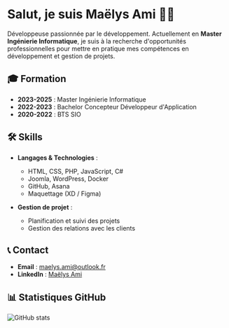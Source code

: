 # Salut, je suis Maëlys Ami 👩‍💻

Développeuse passionnée par le développement. Actuellement en **Master Ingénierie Informatique**, je suis à la recherche d'opportunités professionnelles pour mettre en pratique mes compétences en développement et gestion de projets.

## 🎓 Formation

- **2023-2025** : Master Ingénierie Informatique
- **2022-2023** : Bachelor Concepteur Développeur d'Application
- **2020-2022** : BTS SIO

## 🛠️ Skills

- **Langages & Technologies** :  
  - HTML, CSS, PHP, JavaScript, C#
  - Joomla, WordPress, Docker
  - GitHub, Asana
  - Maquettage (XD / Figma)

- **Gestion de projet** :  
  - Planification et suivi des projets
  - Gestion des relations avec les clients

## 📞 Contact

- **Email** : [maelys.ami@outlook.fr](mailto:maelys.ami@outlook.fr)
- **LinkedIn** : [Maëlys Ami](https://www.linkedin.com/in/ma%C3%ABlys-ami-0995471b5/)

## 📊 Statistiques GitHub

![GitHub stats](https://github-readme-stats.vercel.app/api?username=maelysami&show_icons=true&theme=radical)
